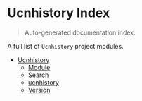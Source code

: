 # Ucnhistory Index

> Auto-generated documentation index.

A full list of `Ucnhistory` project modules.

- [Ucnhistory](ucnhistory/index.md#ucnhistory)
    - [Module](ucnhistory/module.md#module)
    - [Search](ucnhistory/search.md#search)
    - [ucnhistory](ucnhistory/ucnhistory.md#ucnhistory)
    - [Version](ucnhistory/version.md#version)
